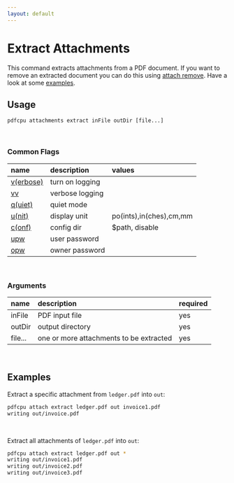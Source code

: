 ```yaml
---
layout: default
---
```


# Extract Attachments

This command extracts attachments from a PDF document. 
If you want to remove an extracted document you can do this using [attach remove](attach_remove.md). Have a look at some [examples](#examples).

## Usage

```
pdfcpu attachments extract inFile outDir [file...]
```

<br>

### Common Flags

| name                                            | description     | values
|:------------------------------------------------|:----------------|:-------
| [v(erbose)](../getting_started/common_flags.md) | turn on logging |
| [vv](../getting_started/common_flags.md)        | verbose logging |
| [q(uiet)](../getting_started/common_flags.md)   | quiet mode      |
| [u(nit)](../getting_started/common_flags.md)    | display unit    | po(ints),in(ches),cm,mm
| [c(onf)](../getting_started/common_flags.md)       | config dir      | $path, disable
| [upw](../getting_started/common_flags.md)          | user password   |
| [opw](../getting_started/common_flags.md)          | owner password  |

<br>

### Arguments

| name         | description         | required
|:-------------|:--------------------|:--------
| inFile       | PDF input file      | yes
| outDir       | output directory    | yes
| file...      | one or more attachments to be extracted | yes

<br>

## Examples

Extract a specific attachment from `ledger.pdf` into `out`:

```sh
pdfcpu attach extract ledger.pdf out invoice1.pdf
writing out/invoice.pdf
```

<br>

Extract all attachments of `ledger.pdf` into `out`:

```sh
pdfcpu attach extract ledger.pdf out *
writing out/invoice1.pdf
writing out/invoice2.pdf
writing out/invoice3.pdf
```
